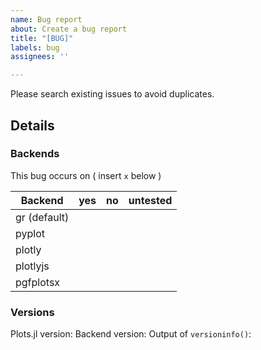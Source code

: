 ```yaml
---
name: Bug report
about: Create a bug report
title: "[BUG]"
labels: bug
assignees: ''

---
```


Please search existing issues to avoid duplicates.

## Details


### Backends

This bug occurs on ( insert `x` below )

Backend      | yes | no  | untested
-------------|-----|-----|---------
gr (default) |     |     |
pyplot       |     |     |
plotly       |     |     |
plotlyjs     |     |     |
pgfplotsx    |     |     |

### Versions

Plots.jl version:
Backend  version:
Output of `versioninfo()`:
